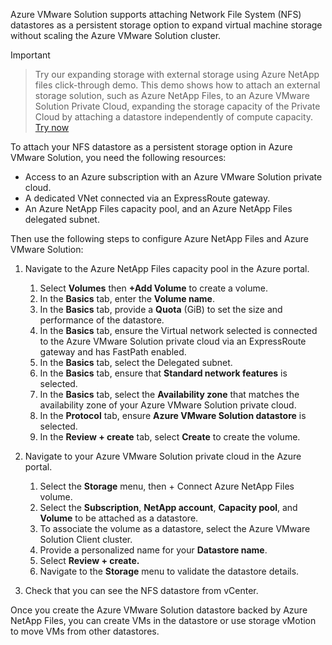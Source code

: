 Azure VMware Solution supports attaching Network File System (NFS) datastores as a persistent storage option to expand virtual machine storage without scaling the Azure VMware Solution cluster.

> [!IMPORTANT] 

> Try our expanding storage with external storage using Azure NetApp files click-through demo. This demo shows how to attach an external storage solution, such as Azure NetApp Files, to an Azure VMware Solution Private Cloud, expanding the storage capacity of the Private Cloud by attaching a datastore independently of compute capacity. [Try now](https://regale.cloud/Microsoft/play/3230/expanding-storage-with-external-storage-azure-netapp-files#/0/0)

To attach your NFS datastore as a persistent storage option in Azure VMware Solution, you need the following resources:

- Access to an Azure subscription with an Azure VMware Solution private cloud.
- A dedicated VNet connected via an ExpressRoute gateway.
- An Azure NetApp Files capacity pool, and an Azure NetApp Files delegated subnet.

Then use the following steps to configure Azure NetApp Files and Azure VMware Solution:

1. Navigate to the Azure NetApp Files capacity pool in the Azure portal.
    1. Select **Volumes** then **+Add Volume** to create a volume.
    1. In the **Basics** tab, enter the **Volume name**.
    1. In the **Basics** tab, provide a **Quota** (GiB) to set the size and performance of the datastore.
    1. In the **Basics** tab, ensure the Virtual network selected is connected to the Azure VMware Solution private cloud via an ExpressRoute gateway and has FastPath enabled.
    1. In the **Basics** tab, select the Delegated subnet.
    1. In the **Basics** tab, ensure that **Standard network features** is selected.
    1. In the **Basics** tab, select the **Availability zone** that matches the availability zone of your Azure VMware Solution private cloud.
    1. In the **Protocol** tab, ensure **Azure VMware Solution datastore** is selected.
    1. In the **Review + create** tab, select **Create** to create the volume.

1. Navigate to your Azure VMware Solution private cloud in the Azure portal.
    1. Select the **Storage** menu, then + Connect Azure NetApp Files volume.
    1. Select the **Subscription**, **NetApp account**, **Capacity pool**, and **Volume** to be attached as a datastore.
    1. To associate the volume as a datastore, select the Azure VMware Solution Client cluster.
    1. Provide a personalized name for your **Datastore name**.
    1. Select **Review + create.**
    1. Navigate to the **Storage** menu to validate the datastore details.
1. Check that you can see the NFS datastore from vCenter.

Once you create the Azure VMware Solution datastore backed by Azure NetApp Files, you can create VMs in the datastore or use storage vMotion to move VMs from other datastores.